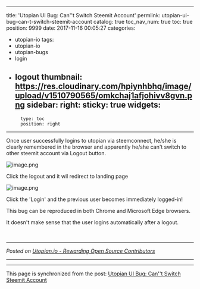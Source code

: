 
---
title: 'Utopian UI Bug:  Can''t Switch Steemit Account'
permlink: utopian-ui-bug-can-t-switch-steemit-account
catalog: true
toc_nav_num: true
toc: true
position: 9999
date: 2017-11-16 00:05:27
categories:
- utopian-io
tags:
- utopian-io
- utopian-bugs
- login
- logout
thumbnail: https://res.cloudinary.com/hpiynhbhq/image/upload/v1510790565/omkchaj1afjohivv8gvn.png
sidebar:
    right:
        sticky: true
widgets:
    -
        type: toc
        position: right
---


Once user successfully logins to  utopian via steemconnect, he/she  is clearly remembered in the browser and apparently he/she can't switch to other steemit account via Logout button.

![image.png](https://res.cloudinary.com/hpiynhbhq/image/upload/v1510790565/omkchaj1afjohivv8gvn.png)

Click the logout and it wil redirect to landing page

![image.png](https://res.cloudinary.com/hpiynhbhq/image/upload/v1510790596/thocvpoh9kzzvivinlxf.png)

Click the 'Login' and the previous user becomes immediately logged-in!

This bug can be reproduced in both Chrome and Microsoft Edge browsers.

It doesn't make sense that the user logins automatically after a logout.




<br /><hr/><em>Posted on <a href="https://utopian.io/utopian-io/@justyy/utopian-ui-bug-can-t-switch-steemit-account">Utopian.io -  Rewarding Open Source Contributors</a></em><hr/>

- - -

This page is synchronized from the post: [Utopian UI Bug:  Can''t Switch Steemit Account](https://steemit.com/@justyy/utopian-ui-bug-can-t-switch-steemit-account)
